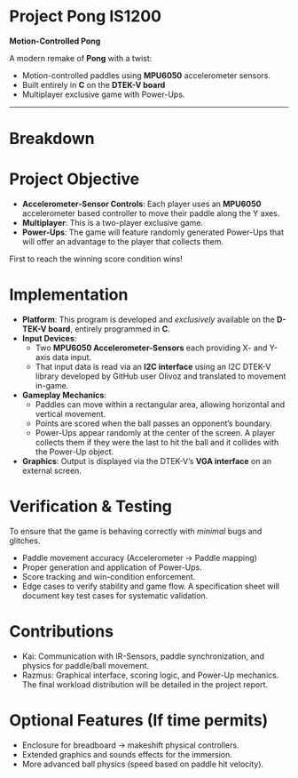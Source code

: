 # Project Pong IS1200

**Motion-Controlled Pong**

A modern remake of **Pong** with a twist:  
- Motion-controlled paddles using **MPU6050** accelerometer sensors.
- Built entirely in **C** on the **DTEK-V board**  
- Multiplayer exclusive game with Power-Ups.

--- 
# Breakdown

# Project Objective
- **Accelerometer-Sensor Controls**: Each player uses an **MPU6050** accelerometer based controller to move their paddle along the Y axes.
- **Multiplayer**: This is a two-player exclusive game.
- **Power-Ups**: The game will feature randomly generated Power-Ups that will offer an advantage to the player that collects them.

First to reach the winning score condition wins!

# Implementation
- **Platform**: This program is developed and *exclusively* available on the **D-TEK-V board**, entirely programmed in **C**.
- **Input Devices**:
  - Two **MPU6050 Accelerometer-Sensors** each providing X- and Y-axis data input.
  - That input data is read via an **I2C interface** using an I2C DTEK-V library developed by GitHub user Olivoz and translated to movement in-game.
- **Gameplay Mechanics**:
  - Paddles can move within a rectangular area, allowing horizontal and vertical movement.
  - Points are scored when the ball passes an opponent’s boundary.
  - Power-Ups appear randomly at the center of the screen. A player collects them if they were the last to hit the ball and it collides with the Power-Up object.
- **Graphics**: Output is displayed via the DTEK-V’s **VGA interface** on an external screen.

# Verification & Testing
To ensure that the game is behaving correctly with *minimal* bugs and glitches.
- Paddle movement accuracy (Accelerometer → Paddle mapping)
- Proper generation and application of Power-Ups.
- Score tracking and win-condition enforcement.
- Edge cases to verify stability and game flow.
A specification sheet will document key test cases for systematic validation.

# Contributions
- Kai: Communication with IR-Sensors, paddle synchronization, and physics for paddle/ball movement.
- Razmus: Graphical interface, scoring logic, and Power-Up mechanics.
The final workload distribution will be detailed in the project report.

# Optional Features (If time permits)
- Enclosure for breadboard → makeshift physical controllers.
- Extended graphics and sounds effects for the immersion.
- More advanced ball physics (speed based on paddle hit velocity).
